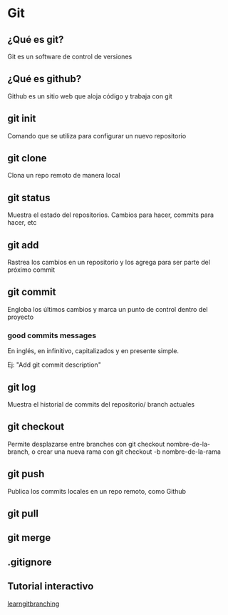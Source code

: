 # Git

## ¿Qué es git?
Git es un software de control de versiones

## ¿Qué es github?

Github es un sitio web que aloja código y trabaja con git

## git init

Comando que se utiliza para configurar un nuevo repositorio

## git clone

Clona un repo remoto de manera local

## git status

Muestra el estado del repositorios. Cambios para hacer, commits para hacer, etc

## git add

Rastrea los cambios en un repositorio y los agrega para ser parte del próximo commit

## git commit

Engloba los últimos cambios y marca un punto de control dentro del proyecto

### good commits messages

En inglés, en infinitivo, capitalizados y en presente simple. 

Ej: "Add git commit description"

## git log

Muestra el historial de commits del repositorio/ branch actuales

## git checkout

Permite desplazarse entre branches con git checkout nombre-de-la-branch, o crear una nueva rama con git checkout -b nombre-de-la-rama


## git push

Publica los commits locales en un repo remoto, como Github

## git pull

## git merge

## .gitignore

## Tutorial interactivo

[learngitbranching](https://learngitbranching.js.org/)
